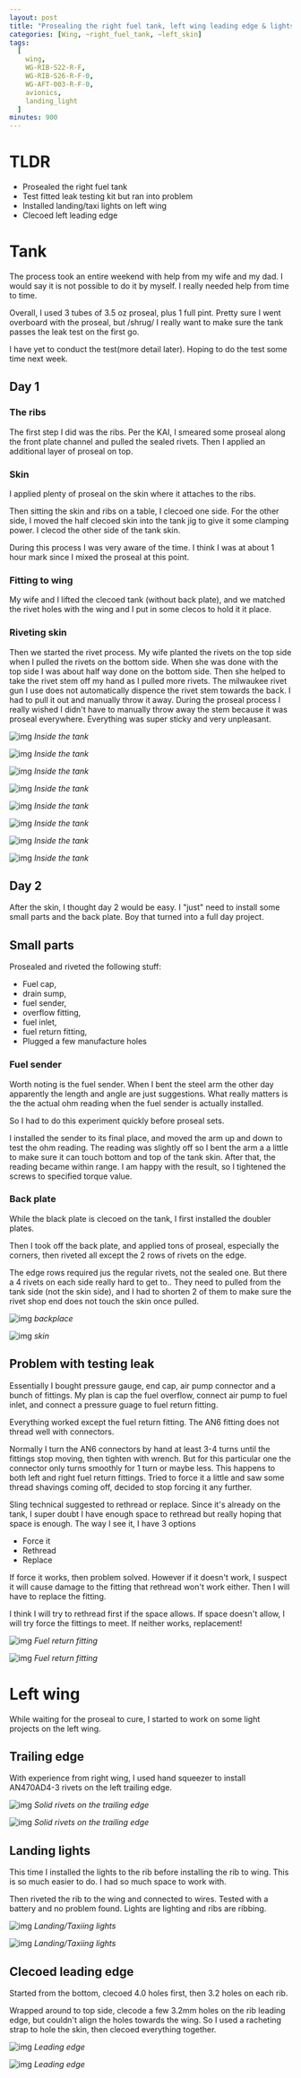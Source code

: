 ```yaml
---
layout: post
title: "Prosealing the right fuel tank, left wing leading edge & lights"
categories: [Wing, ~right_fuel_tank, ~left_skin]
tags:
  [
    wing,
    WG-RIB-S22-R-F,
    WG-RIB-S26-R-F-0,
    WG-AFT-003-R-F-0,
    avionics,
    landing_light
  ]
minutes: 900
---
```


# TLDR

- Prosealed the right fuel tank
- Test fitted leak testing kit but ran into problem
- Installed landing/taxi lights on left wing
- Clecoed left leading edge

# Tank

The process took an entire weekend with help from my wife and my dad. I would say it is not possible to do it by myself. I really needed help from time to time.

Overall, I used 3 tubes of 3.5 oz proseal, plus 1 full pint. Pretty sure I went overboard with the proseal, but /shrug/ I really want to make sure the tank passes the leak test on the first go.

I have yet to conduct the test(more detail later). Hoping to do the test some time next week.

## Day 1

### The ribs

The first step I did was the ribs. Per the KAI, I smeared some proseal along the front plate channel and pulled the sealed rivets. Then I applied an additional layer of proseal on top.

### Skin

I applied plenty of proseal on the skin where it attaches to the ribs.

Then sitting the skin and ribs on a table, I clecoed one side. For the other side, I moved the half clecoed skin into the tank jig to give it some clamping power. I clecod the other side of the tank skin.

During this process I was very aware of the time. I think I was at about 1 hour mark since I mixed the proseal at this point.

### Fitting to wing

My wife and I lifted the clecoed tank (without back plate), and we matched the rivet holes with the wing and I put in some clecos to hold it it place.

### Riveting skin

Then we started the rivet process. My wife planted the rivets on the top side when I pulled the rivets on the bottom side. When she was done with the top side I was about half way done on
the bottom side. Then she helped to take the rivet stem off my hand as I pulled more rivets. The milwaukee rivet gun I use does not automatically dispence the rivet stem towards the back. I
had to pull it out and manually throw it away. During the proseal process I really wished I didn't have to manually throw away the stem because it was proseal everywhere. Everything was super
sticky and very unpleasant.

![img](https://lh3.googleusercontent.com/pw/AP1GczPuNSpZj_pRQIAEy-bHuZCfYNTCnPwzSxqDzLerrsv78ux7JNdvmNXPYQE2bj-SQnq16N_C35HKVjAXEVDQCppASUdrs9QRkb3C4WstUmVya8djFPpoejs9xm7ad1lQmBVNVEvds9PHor4R1alYy2qMug=w2274-h1712-s-no-gm?authuser=0)
_Inside the tank_

![img](https://lh3.googleusercontent.com/pw/AP1GczMrDHQUbxfne1THvh6PmU_eFV_UorHE3WAn6UmNzzrj0lNVzESQIsPdfCocwb0A7y8xJlIpZtweSUxOJMLl9sgQp-Y8JwN2Y-M3ganVpvG0_putaC7H1XlzCq7_r3cFVHZD14EIXF5FQM7Qn88pSH1E3g=w2274-h1712-s-no-gm?authuser=0)
_Inside the tank_

![img](https://lh3.googleusercontent.com/pw/AP1GczPqJX55f4oH6i1f2rdMUrKavysiK_kD00CuBlqyCSqZfGIyeZRs8MME9tDGk9gbmN09dwN2d2AhNOq4c_QcYqW2x_z18TuOJ2Vv3A2H3UM3dBI3uftDF_rw8Jr4I-shDAnHQJ0XwottJmVV75PU_3udlA=w1290-h1712-s-no-gm?authuser=0)
_Inside the tank_

![img](https://lh3.googleusercontent.com/pw/AP1GczP4vdalBcifZ7FlxsbPomIJG_3qKfVvfnnUFzddulhRl9r_gsiUe9V-d2Sl5ECG6WYQsDtlp4VxqM15slfLYSyHz9jJnxPuwWEIbhQRJdlDtUaC6YnTlC7qpNlN1gUGKs1r-zeCJ20ygXhcq8blzpIt5Q=w1290-h1712-s-no-gm?authuser=0)
_Inside the tank_

![img](https://lh3.googleusercontent.com/pw/AP1GczMjVqckunQQY8fTpaHUVkrXuxDMmNoNrGKAtbuMKq1jzpKfbINBtiCbcAgLEk3a0Fu5bxUv5Jokb1hxgJ3YoCv6_TO6qZnLaKmqbipyExZJu7xoVY78Sw4CAucM9fBPWA3IVbUeRuwPCQ9Y_WLM-zSaAA=w2274-h1712-s-no-gm?authuser=0)
_Inside the tank_

![img](https://lh3.googleusercontent.com/pw/AP1GczMezm5u4TWeakAqmXV-aOFvfW7XobNhd87tooC-BIqzmftalcG-dme6RAlUx7fmigmGAbCpGIeUF7k-XF_Y6G9TTkv9qq_h4sA0qQlWN9LRBXaaiEUPPdm3L48z3gqJjCws1Lf1W9jOhYz4MQJKsY5fpg=w1290-h1712-s-no-gm?authuser=0)
_Inside the tank_

![img](https://lh3.googleusercontent.com/pw/AP1GczOP4OK5ggUlUpDHggZKwmOwLQ7xRDi93u6x1LMfUxSwMD3wzflVUqEBgtdjZxge8WzEaKUCG0I30pkVbosJomtI4mgLpB48Q7rp_RnVIDnBepf-obktChwbp1v1KNVfCTgeGbjUM8ENAb_ijcGjhDXn8g=w1290-h1712-s-no-gm?authuser=0)
_Inside the tank_

![img](https://lh3.googleusercontent.com/pw/AP1GczNaX73U43GUro3N2ipt7Cf6rkCs5wMkBXqYifyAwCF5OseVZsbKgXn_9KjTeuvnk2HtYwDJw2UNV7Us6Z8rBRWYYLNVLOsynDRYHa8Ongi_tkRWdtGAzNYe7JqnMUGUwYxZ1MuQ18J1CAivglM-faxYtw=w1290-h1712-s-no-gm?authuser=0)
_Inside the tank_

## Day 2

After the skin, I thought day 2 would be easy. I "just" need to install some small parts and the back plate. Boy that turned into a full day project.

## Small parts

Prosealed and riveted the following stuff:

- Fuel cap,
- drain sump,
- fuel sender,
- overflow fitting,
- fuel inlet,
- fuel return fitting,
- Plugged a few manufacture holes

### Fuel sender

Worth noting is the fuel sender. When I bent the steel arm the other day apparently the length and angle are just suggestions. What really matters is the the actual ohm reading when the fuel
sender is actually installed.

So I had to do this experiment quickly before proseal sets.

I installed the sender to its final place, and moved the arm up and down to test the ohm reading. The reading was slightly off so I bent the arm a a little to make sure it can touch bottom and top of the tank skin. After that, the reading became within range. I am happy with the result, so I tightened the screws to specified torque value.

### Back plate

While the black plate is clecoed on the tank, I first installed the doubler plates.

Then I took off the back plate, and applied tons of proseal, especially the corners, then riveted all except the 2 rows of rivets on the edge.

The edge rows required jus the regular rivets, not the sealed one. But there a 4 rivets on each side really hard to get to.. They need to pulled from the tank side (not the skin side), and I had to shorten 2 of them to make sure the rivet shop end does not touch the skin once pulled.

![img](https://lh3.googleusercontent.com/pw/AP1GczM7Jl9-AOmealcdJzmFT4G694pCevv27-9Z7O19vixDeusZzM_JfGOa3GeIU2v04zOX2Y0MyxDPL1b7u5dYc8_gQc6fQ93TeqiY1Z0FLi43rNA3PXqTeICIs5lHM2Gtn8nvKgSoTHs22JhgwdE7zVMIvQ=w1290-h1712-s-no-gm?authuser=0)
_backplace_

![img](https://lh3.googleusercontent.com/pw/AP1GczM4Kx8OzVPvWIJA1I0l3nIeBvzDQOnSEpbFGRHtEaMtLF1fOfQxPuxuP5_LIUpv5jI5tfnKGNzXnSu2J8MD7IAfALbLNST6efYzuzj_ikKhIwSC6BwYuRlNOByHj6jSoyiZVkroEu7fTwqwyEr7QMzzWA=w1290-h1712-s-no-gm?authuser=0)
_skin_

## Problem with testing leak

Essentially I bought pressure gauge, end cap, air pump connector and a bunch of fittings. My plan is cap the fuel overflow, connect air pump to fuel inlet, and connect a pressure guage to fuel return fitting.

Everything worked except the fuel return fitting. The AN6 fitting does not thread well with connectors.

Normally I turn the AN6 connectors by hand at least 3-4 turns until the fittings stop moving, then tighten with wrench. But for this particular one the connector only turns smoothly for 1 turn or
maybe less. This happens to both left and right fuel return fittings. Tried to force it a little and saw some thread shavings coming off, decided to stop forcing it any further.

Sling technical suggested to rethread or replace. Since it's already on the tank, I super doubt I have enough space to rethread but really hoping that space is enough. The way I see it, I have 3 options

- Force it
- Rethread
- Replace

If force it works, then problem solved. However if it doesn't work, I suspect it will cause damage to the fitting that rethread won't work either. Then I will have to replace the fitting.

I think I will try to rethread first if the space allows. If space doesn't allow, I will try force the fittings to meet. If neither works, replacement!

![img](https://lh3.googleusercontent.com/pw/AP1GczNHtefpj30mpVxdx3zs3-g_vZQgp-2lL-4TasKLLLMsI7yykGjaM0CgZk9VLzvutjWEKjPtUFybXp3px-Ct6mVZNn3UdwtML_rKVMpl4B3TnEdPY_GjVCNFDZXqKCGJbldJTQ8xiYZxDLoVeqKKgBwzLw=w1290-h1712-s-no-gm?authuser=0)
_Fuel return fitting_

![img](https://lh3.googleusercontent.com/pw/AP1GczMqp_-bwOagIfTrheGx6dFrf8qvDeY75qgr_5HZJoL7jEiehDdy1FYiWqF_aqre8kIdPQ-SF-bgPG5KwZFhUADbsRwRdaxdZW7vYvHM5AUlfcE-i3W3K7g8EvAXlnK0jmRhaI81urrE43f6clCPlqqX0Q=w1290-h1712-s-no-gm?authuser=0)
_Fuel return fitting_

# Left wing

While waiting for the proseal to cure, I started to work on some light projects on the left wing.

## Trailing edge

With experience from right wing, I used hand squeezer to install AN470AD4-3 rivets on the left trailing edge.

![img](https://lh3.googleusercontent.com/pw/AP1GczNqnP8IEQ2HNxxST76rMvx2nsIwXnAzJ0ury9GJqiD-dETbp_UKuUD5TuwrrHfpakNKkm7qytf9_Su1wZvSWY59r3F_fK2F-BdK0YuF8SqJyfrUFVku6YZ6QL3WnwfiZEPHq1aFrgxNr8ddynEdjAosng=w1290-h1712-s-no-gm?authuser=0)
_Solid rivets on the trailing edge_

![img](https://lh3.googleusercontent.com/pw/AP1GczNS9Orbw22I_a6KsMQ7Cxa_B3KRfcvoQEAUExlun0UnQkzyeIK7dEoACCmUQVmVJB3PBnXnh5hlP9MPiriz7kwyAVG9oBCs8q62xUs39uXp8d1xTBGuqy30pGC0GclS6mlq1HTHX7SLiZV13CgafYVm6w=w2274-h1712-s-no-gm?authuser=0)
_Solid rivets on the trailing edge_

## Landing lights

This time I installed the lights to the rib before installing the rib to wing. This is so much easier to do. I had so much space to work with.

Then riveted the rib to the wing and connected to wires. Tested with a battery and no problem found. Lights are lighting and ribs are ribbing.

![img](https://lh3.googleusercontent.com/pw/AP1GczNX0vLLmv6qh02HRYOsOT3jCHsISLqXZhUqS0OhNDcdX043tAKjyOHpw1xaLegQxAUuGF-IOOeu9XnZ8vITZeVDXlqm1bAdwZ64iK_ZbEqtYxd_eaMOe6vg9e8sFSFfQev3dAu76Ik8bWd2oBaSs0LzPQ=w1290-h1712-s-no-gm?authuser=0)
_Landing/Taxiing lights_

![img](https://lh3.googleusercontent.com/pw/AP1GczPnZ4AnUeZAGvLxAjwZcWUm58eYtK_iJntOriPaKKECUn_nfc2PqxNALDo422jh3il3LFpoqjLuQiqpQNeKhixdY6Gcbp_Zr5mB2oSVgwHOAqLHoGKgvDeyjxiGarMpwUFsghB-brHP5iC3cV8AJVnkHg=w2274-h1712-s-no-gm?authuser=0)
_Landing/Taxiing lights_

## Clecoed leading edge

Started from the bottom, clecoed 4.0 holes first, then 3.2 holes on each rib.

Wrapped around to top side, clecode a few 3.2mm holes on the rib leading edge, but couldn't align the holes towards the wing. So I used a racheting strap to hole the skin, then clecoed everything together.

![img](https://lh3.googleusercontent.com/pw/AP1GczPSMxnTYQv2Qrw9E377PzNGiQBi9Uxfo6yUaWj9rRezqtw9iQdpqxOT4B94QM6iRpm_nRbN5MN_wbdORxoTOop1HrHMWSRk1xYMvMQg5at401LOemxPvGRrw9S7JEyvn6X64kgH7FSqbfNlHj3lnMEWtg=w1290-h1712-s-no-gm?authuser=0)
_Leading edge_

![img](https://lh3.googleusercontent.com/pw/AP1GczPG4pz6duHFAOKNAPj0OsthMTHgvgVQlRjYZq8l6I8FEgtlaRHf67Cr4qHjR_DaDEwoZnupxuihDB_J2CJ_hVlOkqQfhK1So3OFonLiUI8NuSDq6PeDoVNnVCTfPPOqew2nSo6c9p8y_-NHO08Z_gMS0A=w1290-h1712-s-no-gm?authuser=0)
_Leading edge_
